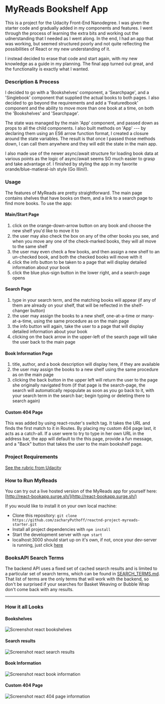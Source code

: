 # MyReads Bookshelf App

This is a project for the Udacity Front-End Nanodegree. I was given the starter code and gradually added in my components and features. I went through the process of learning the extra bits and working out the udnerstanding that I needed as I went along. In the end, I had an app that was working, but seemed structured poorly and not quite reflecting the possibilities of React or my new understanding of it.

I instead decided to erase that code and start again, with my new knowledge as a guide in my planning. The final app turned out great, and the functionality is exactly what I wanted.

### Description & Process

I decided to go with a 'Bookshelves' component, a 'Searchpage', and a 'Singlebook' component that supplied the actual books to both pages. I also decided to go beyond the requirements and add a 'Featuredbook' component and the ability to move more than one book at a time, on both the 'Bookshelves' and 'Searchpage'.

The state was managed by the main 'App' component, and passed down as props to all the child components. I also built methods on 'App' --- by declaring them using an ES6 arrow function format, I created a closure around the state variables. The result is that once I passed those methods down, I can call them anywhere and they will edit the state in the main app.

I also made use of the newer async/await structure for loading book data at various points as the logic of async/await seems SO much easier to grasp and take advantage of. I finished by styling the app in my favorite orande/blue-matieral-ish style (Go Illini!).

### Usage

The features of MyReads are pretty straightforward. The main page contains shelves that have books on them, and a link to a search page to find more books. To use the app:

#### Main/Start Page
1. click on the orange-down-arrow button on any book and choose the new shelf you'd like to move it to
2. the user may also check the box on any of the other books you see, and when you move any one of the check-marked books, they will all move to the same shelf
3. the user may even check a few books, and then assign a new shelf to an un-checked book, and both the checked books will move with it
4. click the info button to be taken to a page that will display detailed information about your book
5. click the blue plus-sign button in the lower right, and a search-page opens

#### Search Page
1. type in your search term, and the matching books will appear (if any of them are already on your shelf, that will be reflected in the shelf-changer button)
2. the user may assign the books to a new shelf, one-at-a-time or many-at-a-time, using the same procedure as on the main page
3. the info button will again, take the user to a page that will display detailed information about your book
4. clicking on the back arrow in the upper-left of the search page will take the user back to the main page

#### Book Information Page
1. title, author, and a book description will display here, if they are available
2. the user may assign the books to a new shelf using the same procedure as on the main page
3. clicking the back button in the upper left will return the user to the page she originally navigated from (if that page is the search-page, the search will automatically repopulate as soon as you go back to it, with your search term in the search bar; begin typing or deleting there to search again)

#### Custom 404 Page
This was added by using react-router's switch tag. It takes the URL and finds the first match to it in Routes. By placing my custom 404 page last, it acts as a catch-all. If a user were to try to type in her own URL in the address bar, the app will default to the this page, provide a fun message, and a "Back" button that takes the user to the main bookshelf page.


### Project Requirements

[See the rubric from Udacity](https://review.udacity.com/#!/rubrics/918/view)

### How to Run MyReads

You can try out a live hosted version of the MyReads app for yourself here: [http://react-bookapp.surge.sh/](http://react-bookapp.surge.sh/)

If you would like to install it on your own local machine:
+ Clone this repository: `git clone https://github.com/zacharyPuthoff/reactnd-project-myreads-starter.git`
+ Install all project dependencies with `npm install`
+ Start the development server with `npm start`
+ localhost:3000 should start up on it's own, if not, once your dev-server is running, just click [here](http://localhost:3000)


### BooksAPI Search Terms

The backend API uses a fixed set of cached search results and is limited to a particular set of search terms, which can be found in [SEARCH_TERMS.md](SEARCH_TERMS.md). That list of terms are the only terms that will work with the backend, so don't be surprised if your searches for Basket Weaving or Bubble Wrap don't come back with any results.

---

### How it all Looks

#### Bookshelves

![Screenshot react bookshelves](./screenshots/main.png)

#### Search results

![Screenshot react search results](./screenshots/search.png)

#### Book Information

![Screenshot react book information](./screenshots/book-info.png)

#### Custom 404 Page

![Screenshot react 404 page information](./screenshots/404-page.png)